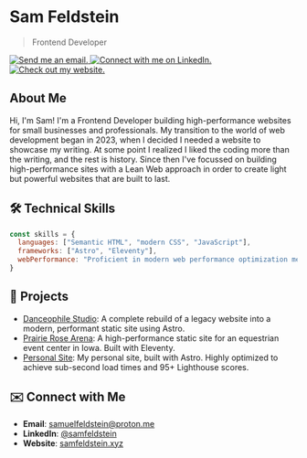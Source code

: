 # Sam Feldstein

> Frontend Developer

<p>
<a href="mailto:samuelfeldstein@proton.me">
    <img src="https://img.shields.io/badge/Email-724FFF" alt="Send me an email.">
  </a>
  
  <a href="https://www.linkedin.com/in/samfeldstein">
    <img src="https://img.shields.io/badge/LinkedIn-0B65C2" alt="Connect with me on LinkedIn.">
  </a>

<a href="https://samfeldstein.xyz">
    <img src="https://img.shields.io/badge/Website-6684E1" alt="Check out my website.">
  </a>
</p>

## About Me

Hi, I'm Sam! I'm a Frontend Developer building high-performance websites for small businesses and professionals. My transition to the world of web development began in 2023, when I decided I needed a website to showcase my writing. At some point I realized I liked the coding more than the writing, and the rest is history. Since then I've focussed on building high-performance sites with a Lean Web approach in order to create light but powerful websites that are built to last.

## 🛠️ Technical Skills

```js
const skills = {
  languages: ["Semantic HTML", "modern CSS", "JavaScript"],
  frameworks: ["Astro", "Eleventy"],
  webPerformance: "Proficient in modern web performance optimization methods including static site generation, modern image formats, font-loading strategies, CDN caching, component architecture, and service workers."
}
```

## 🧰 Projects

- [Danceophile Studio](https://danceophile.com): A complete rebuild of a legacy website into a modern, performant static site using Astro.
- [Prairie Rose Arena](https://prairierosearena.com): A high-performance static site for an equestrian event center in Iowa. Built with Eleventy.
- [Personal Site](https://samfeldstein.xyz): My personal site, built with Astro. Highly optimized to achieve sub-second load times and 95+ Lighthouse scores.

## ✉️ Connect with Me

- **Email**: [samuelfeldstein@proton.me](mailto:samuelfeldstein@proton.me)
- **LinkedIn**: [@samfeldstein](https://www.linkedin.com/in/samfeldstein)
- **Website**: [samfeldstein.xyz](https://samfeldstein.xyz)
